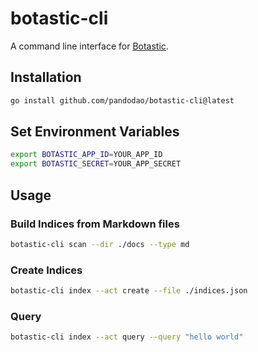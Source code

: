 # botastic-cli

A command line interface for [Botastic](https://developers.pando.im/references/botastic/api.html).

## Installation

```bash
go install github.com/pandodao/botastic-cli@latest
```

## Set Environment Variables

```bash
export BOTASTIC_APP_ID=YOUR_APP_ID
export BOTASTIC_SECRET=YOUR_APP_SECRET
```

## Usage

### Build Indices from Markdown files

```bash
botastic-cli scan --dir ./docs --type md 
```

### Create Indices 

```bash
botastic-cli index --act create --file ./indices.json
```

### Query

```bash
botastic-cli index --act query --query "hello world"
```

